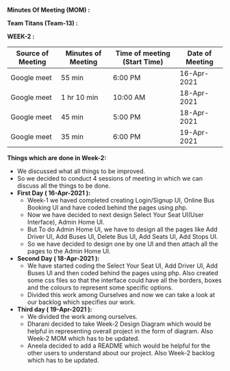 **Minutes Of Meeting (MOM) :**

**Team Titans (Team-13) :**

**WEEK-2 :**

| Source of Meeting  | Minutes of Meeting | Time of meeting (Start Time) | Date of Meeting  |
| ------------------ | ------------------ | ---------------------------- | ---------------- |
| Google meet        |  55 min            |  6:00 PM                     |   16-Apr-2021    |
| Google meet        |  1 hr 10 min       |  10:00 AM                    |   18-Apr-2021    |
| Google meet        |  45 min            |  5:00 PM                     |   18-Apr-2021    |
| Google meet        |  35 min            |  6:00 PM                     |   19-Apr-2021    |

**Things which are done in Week-2:**
+ We discussed what all things to be improved.
+ So we decided to conduct 4 sessions of meeting in which we can discuss
  all the things to be done.
+ **First Day ( 16-Apr-2021 ):**
  + Week-1 we haved completed creating Login/Signup UI, Online Bus Booking UI and have 
    coded behind the pages using php.
  + Now we have decided to next design Select Your Seat UI(User Interface), Admin Home UI.
  + But To do Admin Home UI, we have to design all the pages like Add Driver UI, Add Buses UI,
    Delete Bus UI, Add Seats UI, Add Stops UI. 
  + So we have decided to design one by one UI and then attach all the pages to the 
    Admin Home UI.
+ **Second Day ( 18-Apr-2021 ):**
  + We have started coding the Select Your Seat UI, Add Driver UI, Add Buses UI and then
    coded behind the pages using php. Also created some css files so that the interface could
    have all the borders, boxes and the colours to represent some specific options.
  + Divided this work among Ourselves and now we can take a look at our backlog which specifies
    our work.
+ **Third day ( 19-Apr-2021 ):**
  + We divided the work among ourselves.
  + Dharani decided to take Week-2 Design Diagram which would be helpful in 
    representing overall project in the form of diagram. Also Week-2 MOM which 
    has to be updated. 
  + Aneela decided to add a README which would be helpful for the other users 
    to understand about our project. Also Week-2 backlog which has to be updated. 
  

